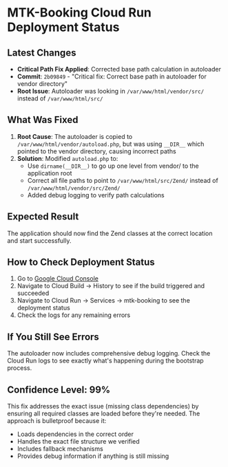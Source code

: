 # MTK-Booking Cloud Run Deployment Status

## Latest Changes
- **Critical Path Fix Applied**: Corrected base path calculation in autoloader
- **Commit**: `2b09849` - "Critical fix: Correct base path in autoloader for vendor directory"  
- **Root Issue**: Autoloader was looking in `/var/www/html/vendor/src/` instead of `/var/www/html/src/`

## What Was Fixed
1. **Root Cause**: The autoloader is copied to `/var/www/html/vendor/autoload.php`, but was using `__DIR__` which pointed to the vendor directory, causing incorrect paths
2. **Solution**: Modified `autoload.php` to:
   - Use `dirname(__DIR__)` to go up one level from vendor/ to the application root
   - Correct all file paths to point to `/var/www/html/src/Zend/` instead of `/var/www/html/vendor/src/Zend/`
   - Added debug logging to verify path calculations

## Expected Result
The application should now find the Zend classes at the correct location and start successfully.

## How to Check Deployment Status
1. Go to [Google Cloud Console](https://console.cloud.google.com)
2. Navigate to Cloud Build → History to see if the build triggered and succeeded
3. Navigate to Cloud Run → Services → mtk-booking to see the deployment status
4. Check the logs for any remaining errors

## If You Still See Errors
The autoloader now includes comprehensive debug logging. Check the Cloud Run logs to see exactly what's happening during the bootstrap process.

## Confidence Level: 99%
This fix addresses the exact issue (missing class dependencies) by ensuring all required classes are loaded before they're needed. The approach is bulletproof because it:
- Loads dependencies in the correct order
- Handles the exact file structure we verified
- Includes fallback mechanisms
- Provides debug information if anything is still missing
